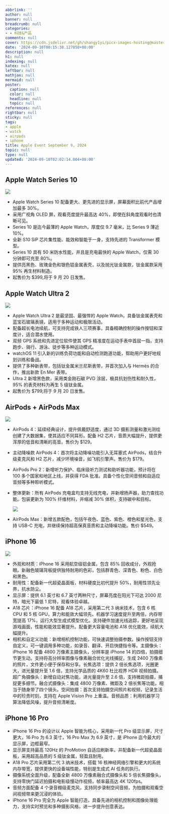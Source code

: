 ```yaml
---
abbrlink: ''
author: null
banner: null
breadcrumb: null
categories:
- - 科技&产品
comments: null
cover: https://cdn.jsdelivr.net/gh/shangy1yi/picx-images-hosting@master/image.7sn5uzd35e.webp
date: '2024-09-10T00:15:38.127858+08:00'
description: null
h1: null
indexing: null
katex: null
leftbar: null
mathjax: null
mermaid: null
poster:
  caption: null
  color: null
  headline: null
  topic: null
references: null
rightbar: null
sticky: null
tags:
- apple
- watch
- airpods
- iphone
title: Apple Event September 9, 2024
topic: null
type: null
updated: '2024-09-10T02:02:14.004+08:00'
---
```

## Apple Watch Series 10

![](https://cdn.jsdelivr.net/gh/shangy1yi/picx-images-hosting@master/image.5c0xg18d6u.webp)

* Apple Watch Series 10 配备更大、更先进的显示屏，屏幕面积比前代产品增加最多 30%。
* 采用广视角 OLED 屏，观看亮度提升最高达 40%，即使在斜角度观看时也清晰可见。
* Series 10 是迄今最薄的 Apple Watch，厚度仅 9.7 毫米，比 Series 9 薄近 10%。
* 全新 S10 SiP 芯片集性能、能效和智能于一身，支持先进的 Transformer 模型。
* Series 10 具有 50 米防水性能，并且是充电最快的 Apple Watch，仅需 30 分钟即可充至 80%。
* 提供亮黑色、玫瑰金色和银色铝金属表壳，以及抛光钛金属款，钛金属款采用 95% 再生材料制造。
* 起售价为 \$399,将于 9 月 20 日发售。

## Apple Watch Ultra 2

![](https://9to5mac.com/wp-content/uploads/sites/6/2024/09/iphone-16-event-13.25.47@2x.jpg?quality=82&strip=all&w=1024)

* Apple Watch Ultra 2 是最坚固、最强悍的 Apple Watch，具备钛金属表壳和蓝宝石玻璃表镜，适用于多种运动和极限活动。
* 配备超长电池续航，可支持完成铁人三项赛事，具备精确控制的操作按钮和深度计，适合潜水使用。
* 双频 GPS 系统和先进定位软件使其 GPS 精准度在运动手表中首屈一指，支持跑步、骑行、游泳、徒步等多种运动模式。
* watchOS 11 引入新的训练负荷功能和自动检测跑道功能，帮助用户更好地规划训练和备战。
* 提供了多种新表带，包括钛金属米兰尼斯表带，并首次加入与 Hermès 的合作，推出新款 En Mer 表带。
* Ultra 2 新增黑色款，采用类金刚石碳 PVD 涂层，极具抗划伤性和耐久性，95% 的表壳材料为再生 5 级钛金属。
* 起售价为 \$799,将于 9 月 20 日发售。

## AirPods + AirPods Max

![](https://9to5mac.com/wp-content/uploads/sites/6/2024/09/iphone-16-event-13.32.18@2x.jpg?quality=82&strip=all&w=1024)

* AirPods 4：延续经典设计，提升佩戴舒适度，通过 3D 摄影测量和激光测绘创建了大数据集，使其适应不同耳形。配备 H2 芯片，音质大幅提升，提供更浑厚的低音和清晰的高音。售价为 \$129。
* 主动降噪款 AirPods 4：首次将主动降噪功能引入无耳塞式 AirPods，结合升级麦克风和 H2 芯片，减少环境噪音，如飞机引擎声。售价为 \$179。
* AirPods Pro 2：新增听力保护、临床级听力测试和助听器功能，预计将在 100 多个国家和地区上线，并获得 FDA 批准。具备个性化空间音频和自适应音频等多种聆听模式。
* 整体更新：所有 AirPods 充电盒均支持无线充电，并新增扬声器，助力查找功能。包装更新为 100% 纤维材料，并缩减 30% 体积，支持碳中和目标。

  ![](https://9to5mac.com/wp-content/uploads/sites/6/2024/09/iphone-16-event-13.33.45@2x.jpg?quality=82&strip=all&w=1024)
* AirPods Max：新增五款配色，包括午夜色、蓝色、紫色、橙色和星光色，支持 USB-C 充电，并继续保持超高保真音质和主动降噪功能。售价 \$549。

## iPhone 16

![](https://shangy1yi.github.io/picx-images-hosting/image.6bh0t76t9n.png)

* 外观和材质：iPhone 16 采用航空级铝金属，包含 85% 回收成分，外观抢眼。新融色玻璃背板提供独特耐用的色彩，包括群青色、深青色、粉色、白色和黑色。
* 耐用性：配备新一代超瓷晶面板，材料硬度比初代提升 50%，耐用性领先业界，抗水防尘。
* 显示屏：提供 6.1 英寸和 6.7 英寸两种尺寸，屏幕亮度在阳光下可达 2000 尼特，暗光下最低 1 尼特，观看体验卓越。
* A18 芯片：iPhone 16 配备 A18 芯片，采用第二代 3 纳米技术，包含 6 核 CPU 和 5 核 GPU，算力和能效大幅领先。机器学习速度提升至两倍，内存带宽提高 17%，运行大型生成式模型优化。支持硬件加速光线追踪，更好地呈现游戏画面，性能和能效显著提升。配备更大容量电池和 A18 优化能效，续航大幅提升。
* 相机和自定义功能：新增相机控制功能，可快速调整拍摄参数。操作按钮支持自定义，可一键调用多种功能，如录音、翻译、开启快捷指令等。主摄像头：iPhone 16 配备 4800 万像素主摄像头，分辨率是 iPhone 14 的四倍，拍摄细节更生动。支持将高分辨率图像与像素融合优化光线捕捉，生成 2400 万像素的照片，文件更小便于保存和分享。长焦选项：提供 2 倍长焦选项，光圈更大，进光量提升至 1.6 倍，支持光学品质的 4K60 杜比视界 HDR 视频拍摄。超广角摄像头：新增自动对焦功能，进光量提升至 2.6 倍，支持微距拍摄，捕捉更多细节。融合式摄像头：集成 4800 万像素、微距及 2 倍长焦等功能，相当于随身带了四个镜头。空间拍摄：首次支持拍摄空间照片和视频，记录生活中的珍贵时刻，支持在 Apple Vision Pro 上重温。音频品质：利用机器学习算法降低风噪，提升音频清晰度。


## iPhone 16 Pro

* iPhone 16 Pro 的设计以 Apple 智能为核心，采用新一代 Pro 级显示屏，尺寸更大，16 Pro 为 6.3 英寸，16 Pro Max 为 6.9 英寸，是 iPhone 迄今最大的显示屏，边框最窄。
* 显示屏支持最高 120Hz 的 ProMotion 自适应刷新率，并配备新一代超瓷晶面板，采用超高品质的 5 级钛金属，轻盈且耐用。
* A18 Pro 芯片采用第二代 3 纳米技术，搭载 16 核神经网络引擎和更大的系统内存带宽，提供更快的设备端性能，特别是生成式 AI 任务的执行。
* 摄像系统全面升级，配备全新 4800 万像素融合式摄像头和 5 倍长焦摄像头，支持零快门延迟拍摄和电影级慢动作视频，帧率最高达 4K 120fps。
* 音频方面配备 4 个录音棚级麦克风，支持同步录制空间音频，为拍摄和观看空间视频带来更沉浸的体验。
* iPhone 16 Pro 完全为 Apple 智能打造，具备先进的相机控制和图像处理能力，支持实时预览和多种摄影风格，进一步提升创意表达。

